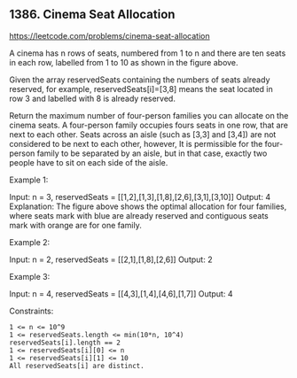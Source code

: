 ## 1386. Cinema Seat Allocation

https://leetcode.com/problems/cinema-seat-allocation

A cinema has n rows of seats, numbered from 1 to n and there are ten seats in each row, labelled from 1 to 10 as shown in the figure above.

Given the array reservedSeats containing the numbers of seats already reserved, for example, reservedSeats[i]=[3,8] means the seat located in row 3 and labelled with 8 is already reserved.

Return the maximum number of four-person families you can allocate on the cinema seats. A four-person family occupies fours seats in one row, that are next to each other. Seats across an aisle (such as [3,3] and [3,4]) are not considered to be next to each other, however, It is permissible for the four-person family to be separated by an aisle, but in that case, exactly two people have to sit on each side of the aisle.

Example 1:

Input: n = 3, reservedSeats = [[1,2],[1,3],[1,8],[2,6],[3,1],[3,10]]
Output: 4
Explanation: The figure above shows the optimal allocation for four families, where seats mark with blue are already reserved and contiguous seats mark with orange are for one family.

Example 2:

Input: n = 2, reservedSeats = [[2,1],[1,8],[2,6]]
Output: 2

Example 3:

Input: n = 4, reservedSeats = [[4,3],[1,4],[4,6],[1,7]]
Output: 4

Constraints:

    1 <= n <= 10^9
    1 <= reservedSeats.length <= min(10*n, 10^4)
    reservedSeats[i].length == 2
    1 <= reservedSeats[i][0] <= n
    1 <= reservedSeats[i][1] <= 10
    All reservedSeats[i] are distinct.
